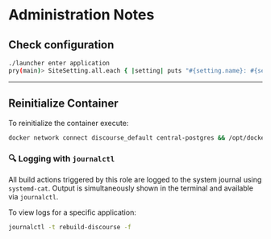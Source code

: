 # Administration Notes

## Check configuration

```bash
./launcher enter application
pry(main)> SiteSetting.all.each { |setting| puts "#{setting.name}: #{setting.value}" }
```
---

## Reinitialize Container

To reinitialize the container execute:

```bash
docker network connect discourse_default central-postgres && /opt/docker/discourse/services/discourse_repository/launcher rebuild discourse_application
```

### 🔍 Logging with `journalctl`

All build actions triggered by this role are logged to the system journal using `systemd-cat`. Output is simultaneously shown in the terminal and available via `journalctl`.

To view logs for a specific application:

```bash
journalctl -t rebuild-discourse -f
```
